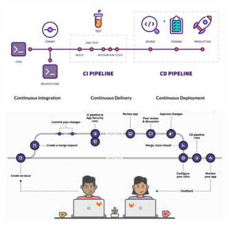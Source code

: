 <img src="../../src/img/devops/cicd/1.png" alt="image-20220407233426322" style="zoom:80%;" />

![image-20220408160420156](../../src/img/devops/cicd/2.png)